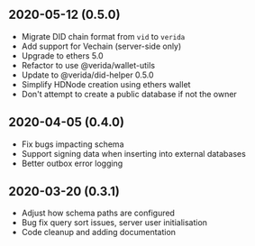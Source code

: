 2020-05-12 (0.5.0)
--------------------

- Migrate DID chain format from `vid` to `verida`
- Add support for Vechain (server-side only)
- Upgrade to ethers 5.0
- Refactor to use @verida/wallet-utils
- Update to @verida/did-helper 0.5.0
- Simplify HDNode creation using ethers wallet
- Don't attempt to create a public database if not the owner

2020-04-05 (0.4.0)
--------------------

- Fix bugs impacting schema
- Support signing data when inserting into external databases
- Better outbox error logging 

2020-03-20 (0.3.1)
--------------------

- Adjust how schema paths are configured
- Bug fix query sort issues, server user initialisation
- Code cleanup and adding documentation